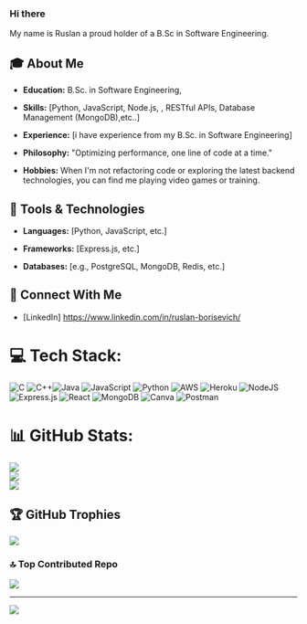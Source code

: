 ### Hi there 
My name is Ruslan a proud holder of a B.Sc in Software Engineering.
## 🎓 About Me

- **Education:** B.Sc. in Software Engineering,

- **Skills:** [Python, JavaScript, Node.js, , RESTful APIs, Database Management (MongoDB),etc..]

- **Experience:** [i have experience from my B.Sc. in Software Engineering]

- **Philosophy:** "Optimizing performance, one line of code at a time."

- **Hobbies:** When I'm not refactoring code or exploring the latest backend technologies, you can find me playing video games or training.

## 🔧 Tools & Technologies

- **Languages:** [Python, JavaScript, etc.]
  
- **Frameworks:** [Express.js, etc.]
  
- **Databases:** [e.g., PostgreSQL, MongoDB, Redis, etc.]
  
## 🤝 Connect With Me

- [LinkedIn] https://www.linkedin.com/in/ruslan-borisevich/

# 💻 Tech Stack:
![C](https://img.shields.io/badge/c-%2300599C.svg?style=for-the-badge&logo=c&logoColor=white) ![C++](https://img.shields.io/badge/c++-%2300599C.svg?style=for-the-badge&logo=c%2B%2B&logoColor=white)![Java](https://img.shields.io/badge/java-%23ED8B00.svg?style=for-the-badge&logo=java&logoColor=white) ![JavaScript](https://img.shields.io/badge/javascript-%23323330.svg?style=for-the-badge&logo=javascript&logoColor=%23F7DF1E) ![Python](https://img.shields.io/badge/python-3670A0?style=for-the-badge&logo=python&logoColor=ffdd54) ![AWS](https://img.shields.io/badge/AWS-%23FF9900.svg?style=for-the-badge&logo=amazon-aws&logoColor=white) ![Heroku](https://img.shields.io/badge/heroku-%23430098.svg?style=for-the-badge&logo=heroku&logoColor=white) ![NodeJS](https://img.shields.io/badge/node.js-6DA55F?style=for-the-badge&logo=node.js&logoColor=white)![Express.js](https://img.shields.io/badge/express.js-%23404d59.svg?style=for-the-badge&logo=express&logoColor=%2361DAFB) ![React](https://img.shields.io/badge/react-%2320232a.svg?style=for-the-badge&logo=react&logoColor=%2361DAFB) ![MongoDB](https://img.shields.io/badge/MongoDB-%234ea94b.svg?style=for-the-badge&logo=mongodb&logoColor=white) ![Canva](https://img.shields.io/badge/Canva-%2300C4CC.svg?style=for-the-badge&logo=Canva&logoColor=white) ![Postman](https://img.shields.io/badge/Postman-FF6C37?style=for-the-badge&logo=postman&logoColor=white)
# 📊 GitHub Stats:
![](https://github-readme-stats.vercel.app/api?username=CodingWithRuslan&theme=dark&hide_border=false&include_all_commits=false&count_private=true)<br/>
![](https://github-readme-streak-stats.herokuapp.com/?user=CodingWithRuslan&theme=dark&hide_border=false)<br/>
![](https://github-readme-stats.vercel.app/api/top-langs/?username=CodingWithRuslan&theme=dark&hide_border=false&include_all_commits=false&count_private=true&layout=compact)

## 🏆 GitHub Trophies
![](https://github-profile-trophy.vercel.app/?username=CodingWithRuslan&theme=alduin&no-frame=false&no-bg=false&margin-w=4)

### 🔝 Top Contributed Repo
![](https://github-contributor-stats.vercel.app/api?username=CodingWithRuslan&limit=5&theme=alduin&combine_all_yearly_contributions=true)

---
[![](https://visitcount.itsvg.in/api?id=CodingWithRuslan&icon=5&color=0)](https://visitcount.itsvg.in)

<!-- Proudly created with GPRM ( https://gprm.itsvg.in ) -->



